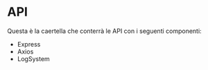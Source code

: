 # API
Questa è la caertella che conterrà le API con i seguenti componenti:
- Express
- Axios
- LogSystem